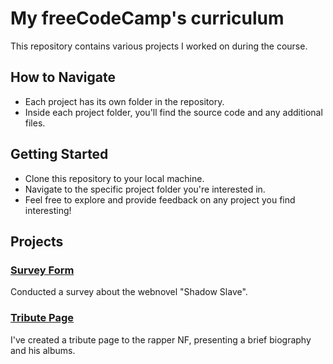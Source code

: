 # My freeCodeCamp's curriculum

This repository contains various projects I worked on during the course.

## How to Navigate
- Each project has its own folder in the repository.
- Inside each project folder, you'll find the source code and any additional files.

## Getting Started
- Clone this repository to your local machine.
- Navigate to the specific project folder you're interested in.
- Feel free to explore and provide feedback on any project you find interesting!

## Projects

### [Survey Form](https://github.com/noahbpaiva/freeCodeCamp/tree/main/survey-form)
Conducted a survey about the webnovel "Shadow Slave".

### [Tribute Page](https://github.com/noahbpaiva/freeCodeCamp/tree/main/survey-form)
I've created a tribute page to the rapper NF, presenting a brief biography and his albums.
